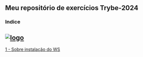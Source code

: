  ## Meu repositório de exercícios Trybe-2024 ##
 ### Indice ### 
 [![logo](google "logo")](Importante/img/lg.webp "logo")
-------------------------------------------------------

[1 - Sobre instalação do WS](https://github.com/Fas-DevNaWeb/Trybe-exercicios/blob/main/Importante/configuracao-WSL.js "1 - Sobre instalação do WSL")


 
